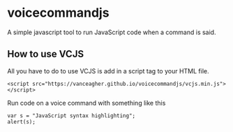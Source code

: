 # voicecommandjs
A simple javascript tool to run JavaScript code when a command is said.

## How to use VCJS

All you have to do to use VCJS is add in a script tag to your HTML file.

`<script src="https://vanceagher.github.io/voicecommandjs/vcjs.min.js"></script>`

Run code on a voice command with something like this

```
var s = "JavaScript syntax highlighting";
alert(s);
```
